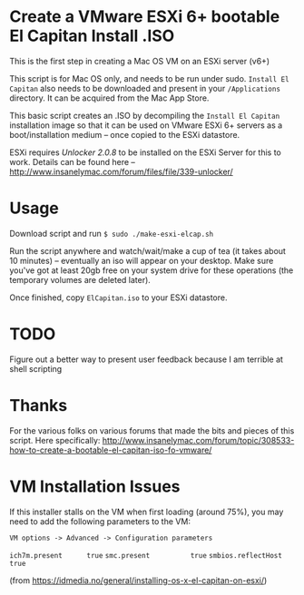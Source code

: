 # Create a VMware ESXi 6+ bootable El Capitan Install .ISO

This is the first step in creating a Mac OS VM on an ESXi server (v6+)

This script is for Mac OS only, and needs to be run under sudo. `Install El Capitan` also needs to be downloaded and present in your `/Applications` directory. It can be acquired from the Mac App Store.

This basic script creates an .ISO by decompiling the `Install El Capitan` installation image so that it can be used on VMware ESXi 6+ servers as a boot/installation medium – once copied to the ESXi datastore.

ESXi requires *Unlocker 2.0.8* to be installed on the ESXi Server for this to work. Details can be found here – http://www.insanelymac.com/forum/files/file/339-unlocker/

# Usage

Download script and run `$ sudo ./make-esxi-elcap.sh`

Run the script anywhere and watch/wait/make a cup of tea (it takes about 10 minutes) – eventually an iso will appear on your desktop. Make sure you've got at least 20gb free on your system drive for these operations (the temporary volumes are deleted later).

Once finished, copy `ElCapitan.iso` to your ESXi datastore.

# TODO

Figure out a better way to present user feedback because I am terrible at shell scripting

# Thanks

For the various folks on various forums that made the bits and pieces of this script. Here specifically: http://www.insanelymac.com/forum/topic/308533-how-to-create-a-bootable-el-capitan-iso-fo-vmware/

# VM Installation Issues

If this installer stalls on the VM when first loading (around 75%), you may need to add the following parameters to the VM:

`VM options -> Advanced -> Configuration parameters`

`ich7m.present	    true`
`smc.present	      true`
`smbios.reflectHost	true`

(from https://idmedia.no/general/installing-os-x-el-capitan-on-esxi/)


